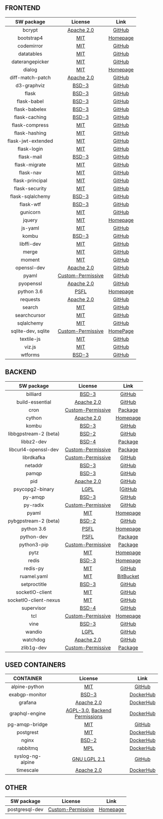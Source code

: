 ## FRONTEND

| SW package  |  License   | Link       |
| :---------: | :--------: | :--------: |
| bcrypt | [Apache 2.0](https://github.com/pyca/bcrypt/blob/master/LICENSE) | [GitHub](https://github.com/pyca/bcrypt/) |
| bootstrap4 | [MIT](https://getbootstrap.com/docs/4.0/about/license/) | [Homepage](https://getbootstrap.com/) |
| codemirror | [MIT](https://github.com/codemirror/CodeMirror/blob/master/LICENSE) | [GitHub](https://github.com/codemirror/CodeMirror) |
| datatables | [MIT](https://github.com/DataTables/DataTables/blob/master/license.txt) | [GitHub](https://github.com/DataTables/DataTables) |
| daterangepicker | [MIT](https://github.com/dangrossman/daterangepicker) | [GitHub](https://github.com/dangrossman/daterangepicker) |
| dialog | [MIT](https://tldrlegal.com/license/mit-license) | [Homepage](https://jqueryui.com/dialog/) |
| diff-match-patch | [Apache 2.0](https://github.com/google/diff-match-patch/blob/master/LICENSE) | [GitHub](https://github.com/google/diff-match-patch) |
| d3-graphviz | [BSD-3](https://github.com/magjac/d3-graphviz/blob/master/LICENSE) | [GitHub](https://github.com/magjac/d3-graphviz) |
| flask | [BSD-3](https://github.com/pallets/flask/blob/master/LICENSE) | [GitHub](https://github.com/pallets/flask) |
| flask-babel | [BSD-3](https://github.com/python-babel/flask-babel/blob/master/LICENSE) | [GitHub](https://github.com/python-babel/flask-babel) |
| flask-babelex | [BSD-3](https://github.com/mrjoes/flask-babelex/blob/master/LICENSE) | [GitHub](https://github.com/mrjoes/flask-babelex) |
| flask-caching | [BSD-3](https://github.com/sh4nks/flask-caching/blob/master/LICENSE) | [GitHub](https://github.com/sh4nks/flask-caching) |
| flask-compress | [MIT](https://github.com/jmcarp/flask-compress/blob/master/LICENSE) | [GitHub](https://github.com/jmcarp/flask-compress) |
| flask-hashing | [MIT](https://github.com/ThaWeatherman/flask-hashing/blob/master/LICENSE.txt) | [GitHub](https://github.com/ThaWeatherman/flask-hashing) |
| flask-jwt-extended | [MIT](https://github.com/vimalloc/flask-jwt-extended/blob/master/LICENSE) | [GitHub](https://github.com/vimalloc/flask-jwt-extended) |
| flask-login | [MIT](https://github.com/maxcountryman/flask-login/blob/master/LICENSE) | [GitHub](https://github.com/maxcountryman/flask-login) |
| flask-mail | [BSD-3](https://github.com/mattupstate/flask-mail/blob/master/LICENSE) | [GitHub](https://github.com/mattupstate/flask-mail) |
| flask-migrate | [MIT](https://github.com/miguelgrinberg/Flask-Migrate/blob/master/LICENSE) | [GitHub](https://github.com/miguelgrinberg/Flask-Migrate) |
| flask-nav | [MIT](https://github.com/mbr/flask-nav/blob/master/LICENSE) | [GitHub](https://github.com/mbr/flask-nav) |
| flask-principal | [MIT](https://github.com/mattupstate/flask-principal/blob/master/LICENSE) | [GitHub](https://github.com/mattupstate/flask-principal) |
| flask-security | [MIT](https://github.com/mattupstate/flask-security/blob/develop/LICENSE) | [GitHub](https://github.com/mattupstate/flask-security) |
| flask-sqlalchemy | [BSD-3](https://github.com/mitsuhiko/flask-sqlalchemy/blob/master/LICENSE) | [GitHub](https://github.com/mitsuhiko/flask-sqlalchemy) |
| flask-wtf | [BSD-3](https://github.com/lepture/flask-wtf/blob/master/LICENSE) | [GitHub](https://github.com/lepture/flask-wtf) |
| gunicorn | [MIT](https://github.com/benoitc/gunicorn/blob/master/LICENSE) | [GitHub](https://github.com/benoitc/gunicorn) |
| jquery | [MIT](https://tldrlegal.com/license/mit-license) | [Homepage](https://jquery.org/) |
| js-yaml | [MIT](https://github.com/nodeca/js-yaml) | [GitHub](https://github.com/nodeca/js-yaml) |
| kombu | [BSD-3](https://github.com/celery/kombu/blob/master/LICENSE) | [GitHub](https://github.com/celery/kombu) |
| libffi-dev | [MIT](https://github.com/libffi/libffi/blob/master/LICENSE) | [GitHub](https://github.com/libffi/libffi) |
| merge | [MIT](https://github.com/yeikos/js.merge/blob/master/LICENSE) | [GitHub](https://github.com/yeikos/js.merge) |
| moment | [MIT](https://github.com/moment/moment/blob/develop/LICENSE) | [GitHub](https://github.com/moment/moment/) |
| openssl-dev | [Apache 2.0](https://github.com/openssl/openssl/blob/master/LICENSE) | [GitHub](https://github.com/openssl/openssl) |
| pyaml | [Custom-Permissive](https://github.com/mk-fg/pretty-yaml/blob/master/COPYING) | [GitHub](https://github.com/mk-fg/pretty-yaml) |
| pyopenssl | [Apache 2.0](https://github.com/pyca/pyopenssl/blob/master/LICENSE) | [GitHub](https://github.com/pyca/pyopenssl) |
| python 3.6 | [PSFL](https://docs.python.org/3/license.html) | [Homepage](https://www.python.org/downloads/) |
| requests | [Apache 2.0](https://github.com/requests/requests/blob/master/LICENSE) | [GitHub](https://github.com/requests/requests) |
| search | [MIT](https://github.com/codemirror/CodeMirror/blob/master/LICENSE) | [GitHub](https://github.com/codemirror/CodeMirror/tree/master/addon/search) |
| searchcursor | [MIT](https://github.com/codemirror/CodeMirror/blob/master/LICENSE) | [GitHub](https://github.com/codemirror/CodeMirror/tree/master/addon/search) |
| sqlalchemy | [MIT](https://github.com/sqlalchemy/sqlalchemy/blob/master/LICENSE) | [GitHub](https://github.com/sqlalchemy/sqlalchemy) |
| sqlite-dev, sqlite | [Custom-Permissive](https://www.sqlite.org/copyright.html) | [HomePage](https://www.sqlite.org/index.html) |
| textile-js | [MIT](https://github.com/borgar/textile-js/blob/master/LICENSE) | [GitHub](https://github.com/borgar/textile-js) |
| viz.js | [MIT](https://github.com/mdaines/viz.js/blob/master/LICENSE) | [GitHub](https://github.com/mdaines/viz.js/) |
| wtforms | [BSD-3](https://github.com/wtforms/wtforms/blob/master/LICENSE.rst) | [GitHub](https://github.com/wtforms/wtforms) |

## BACKEND

| SW package  |  License   | Link       |
| :---------: | :--------: | :--------: |
| billiard | [BSD-3](https://github.com/celery/billiard/blob/master/LICENSE.txt) | [GitHub](https://github.com/celery/billiard) |
| build-essential | [Apache 2.0](https://github.com/chef-cookbooks/build-essential/blob/master/LICENSE) | [GitHub](https://github.com/chef-cookbooks/build-essential/blob/master/LICENSE) |
| cron | [Custom-Permissive](https://metadata.ftp-master.debian.org/changelogs//main/c/cron/cron_3.0pl1-130_copyright) | [Package](https://packages.debian.org/sid/cron) |
| cython | [Apache 2.0](https://cython.org/) | [Homepage](https://cython.org/) |
| kombu | [BSD-3](https://github.com/celery/kombu/blob/master/LICENSE) | [GitHub](https://github.com/celery/kombu) |
| libbgpstream-2 (beta) | [BSD-2](https://github.com/CAIDA/libbgpstream/blob/master/LICENSE) | [GitHub](https://github.com/CAIDA/libbgpstream) |
| libbz2-dev | [BSD-4](https://metadata.ftp-master.debian.org/changelogs/main/b/bzip2/bzip2_1.0.6-7_copyright) | [Package](https://packages.debian.org/jessie/libbz2-1.0) |
| libcurl4-openssl-dev | [Custom-Permissive](https://metadata.ftp-master.debian.org/changelogs//main/c/curl/curl_7.62.0-1_copyright) | [Package](https://packages.debian.org/sid/libcurl4-openssl-dev) |
| librdkafka | [Custom-Permissive](https://github.com/edenhill/librdkafka/blob/master/LICENSES.txt) | [GitHub](https://github.com/edenhill/librdkafka) |
| netaddr | [BSD-3](https://github.com/drkjam/netaddr/blob/rel-0.7.x/LICENSE) | [GitHub](https://github.com/drkjam/netaddr/) |
| pamqp | [BSD-3](https://github.com/gmr/pamqp/blob/master/LICENSE) | [GitHub](https://github.com/gmr/pamqp) |
| pid | [Apache 2.0](https://github.com/trbs/pid/blob/master/LICENSE) | [GitHub](https://github.com/trbs/pid/) |
| psycopg2-binary | [LGPL](https://github.com/psycopg/psycopg2/blob/master/LICENSE) | [[GitHub](https://github.com/psycopg/psycopg2) |
| py-amqp | [BSD-3](https://github.com/celery/py-amqp/blob/master/LICENSE) | [GitHub](https://github.com/celery/py-amqp) |
| py-radix | [Custom-Permissive](https://github.com/mjschultz/py-radix/blob/master/LICENSE) | [GitHub](https://github.com/mjschultz/py-radix) |
| pyaml | [MIT](https://pyyaml.org/wiki/PyYAML) | [Homepage](https://pyyaml.org/wiki/PyYAML) |
| pybgpstream-2 (beta) | [BSD-2](https://github.com/CAIDA/pybgpstream/blob/v2-beta/LICENSE) | [GitHub](https://github.com/caida/pybgpstream/tree/v2-beta) |
| python 3.6 | [PSFL](https://docs.python.org/3/license.html) | [Homepage](https://www.python.org/downloads/) |
| python-dev | [PSFL](https://metadata.ftp-master.debian.org/changelogs/main/p/python-defaults/python-defaults_2.7.15-3_copyright) | [Package](https://packages.debian.org/sid/python-dev) |
| python3-pip | [Custom-Permissive](https://metadata.ftp-master.debian.org/changelogs/main/p/python-pip/python-pip_1.5.6-5_copyright) | [Package](https://packages.debian.org/jessie/python3-pip) |
| pytz | [MIT](https://pythonhosted.org/pytz/) | [Homepage](https://pythonhosted.org/pytz/) |
| redis | [BSD-3](https://redis.io/topics/license/) | [Homepage](https://redis.io/) |
| redis-py | [MIT](https://github.com/andymccurdy/redis-py/blob/master/LICENSE) | [GitHub](https://github.com/andymccurdy/redis-py) |
| ruamel.yaml | [MIT](https://bitbucket.org/ruamel/yaml/src/7ccdf8d0cb6d68b1847ca5088deffb55f0d73c98/LICENSE?at=default&fileviewer=file-view-default) | [BitBucket](https://bitbucket.org/ruamel/yaml) |
| setproctitle | [BSD-3](https://github.com/dvarrazzo/py-setproctitle/blob/master/COPYRIGHT) | [GitHub](https://github.com/dvarrazzo/py-setproctitle) |
| socketIO-client | [MIT](https://github.com/invisibleroads/socketIO-client/blob/master/LICENSE) | [GitHub](https://github.com/invisibleroads/socketIO-client) |
| socketIO-client-nexus | [MIT](https://github.com/nexus-devs/socketIO-client-2.0.3/blob/master/LICENSE) | [GitHub](https://github.com/nexus-devs/socketIO-client-2.0.3) |
| supervisor | [BSD-4](https://github.com/Supervisor/supervisor/blob/master/LICENSES.txt) | [GitHub](https://github.com/Supervisor/supervisor) |
| tcl | [Custom-Permissive](https://www.tcl.tk/software/tcltk/license.html) | [Homepage](https://www.tcl.tk/) |
| vine | [BSD-3](https://github.com/celery/vine/blob/master/LICENSE) | [GitHub](https://github.com/celery/vine) |
| wandio | [LGPL](https://github.com/alistairking/wandio/blob/master/COPYING.LESSER) | [GitHub](https://github.com/alistairking/wandio) |
| watchdog | [Apache 2.0](https://github.com/gorakhargosh/watchdog/blob/master/LICENSE) | [GitHub](https://github.com/gorakhargosh/watchdog) |
| zlib1g-dev | [Custom-Permissive](http://changelogs.ubuntu.com/changelogs/pool/main/z/zlib/zlib_1.2.8.dfsg-2ubuntu4/copyright) | [Package](https://packages.ubuntu.com/xenial/zlib1g-dev) |

## USED CONTAINERS

| CONTAINER  |  License   | Link       |
| :---------: | :--------: | :--------: |
| alpine-python | [MIT](https://github.com/jfloff/alpine-python/blob/master/LICENSE) | [GitHub](https://github.com/jfloff/alpine-python) |
| exabgp-monitor | [BSD-3](https://github.com/Exa-Networks/exabgp/blob/master/COPYRIGHT) | [DockerHub](https://hub.docker.com/r/mavromat/exabgp-monitor/) |
| grafana | [Apache 2.0](https://github.com/grafana/grafana/blob/master/LICENSE.md) | [DockerHub](https://hub.docker.com/r/grafana/grafana/) |
| graphql-engine | [AGPL-3.0](https://github.com/hasura/graphql-engine/blob/master/LICENSE), [Backend Permissions](https://github.com/hasura/graphql-engine/wiki/License-Explained) | [DockerHub](https://hub.docker.com/r/hasura/graphql-engine/) |
| pg-amqp-bridge | [MIT](https://github.com/subzerocloud/pg-amqp-bridge/blob/master/LICENSE.txt) | [GitHub](https://github.com/subzerocloud/pg-amqp-bridge) |
| postgrest | [MIT](https://github.com/PostgREST/postgrest/blob/master/LICENSE) | [DockerHub](https://hub.docker.com/r/postgrest/postgrest/) |
| nginx | [BSD-2](http://nginx.org/LICENSE) | [DockerHub](https://hub.docker.com/_/nginx/) |
| rabbitmq | [MPL](https://www.rabbitmq.com/mpl.html) | [DockerHub](https://hub.docker.com/_/rabbitmq/) |
| syslog-ng-alpine | [GNU LGPL 2.1](https://github.com/balabit/syslog-ng-docker/blob/master/LICENSE) | [GitHub](https://github.com/mumblepins-docker/syslog-ng-alpine) |
| timescale | [Apache 2.0](https://github.com/timescale/timescaledb-docker/blob/master/LICENSE) | [DockerHub](https://hub.docker.com/r/timescale/timescaledb/) |

## OTHER
| SW package  |  License   | Link       |
| :---------: | :--------: | :--------: |
| postgresql-dev | [Custom-Permissive](https://www.postgresql.org/about/licence/) | [Homepage](https://pkgs.alpinelinux.org/package/edge/main/x86/postgresql-dev) |
